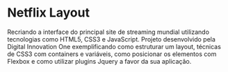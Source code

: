 # Netflix Layout
Recriando a interface do principal site de streaming mundial utilizando tecnologias
como HTML5, CSS3 e JavaScript. Projeto desenvolvido pela Digital Innovation One
exemplificando como estruturar um layout, técnicas de CSS3 com containers e variáveis, 
como posicionar os elementos com Flexbox e como utilizar plugins Jquery a favor da sua aplicação.


[](https://www.reddit.com/user/saintvkilla/comments/p8lr03/netflixclonegif/?utm_source=share&utm_medium=web2x&context=3)


